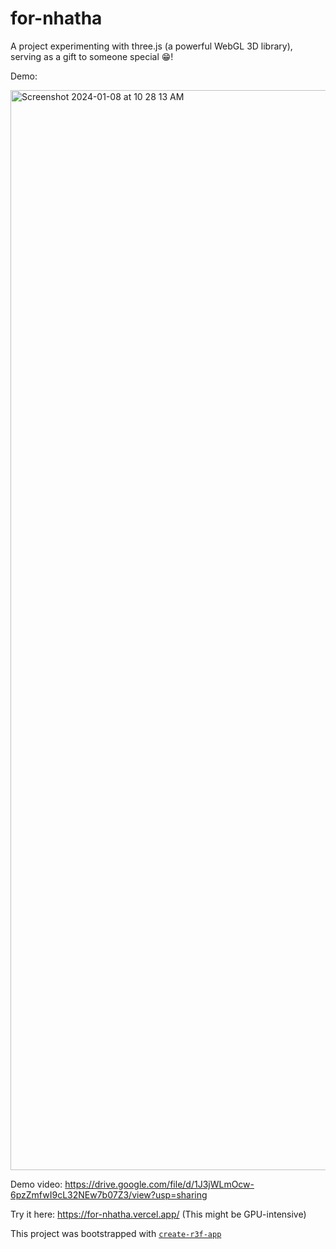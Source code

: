 # for-nhatha

A project experimenting with three.js (a powerful WebGL 3D library), serving as a gift to someone special 😁!


Demo:

<img width="1728" alt="Screenshot 2024-01-08 at 10 28 13 AM" src="https://github.com/trangiabach/for-nhatha/assets/62537937/c76ff678-a85e-4ff0-9de5-2c415ddc565b">




Demo video: https://drive.google.com/file/d/1J3jWLmOcw-6pzZmfwI9cL32NEw7b07Z3/view?usp=sharing


Try it here: https://for-nhatha.vercel.app/ (This might be GPU-intensive)


This project was bootstrapped with [`create-r3f-app`](https://github.com/utsuboco/create-r3f-app)
